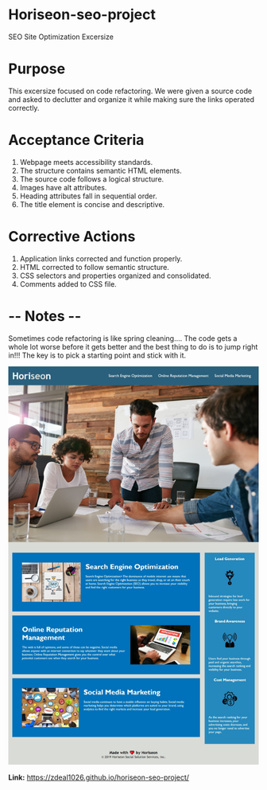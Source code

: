 # Horiseon-seo-project
SEO Site Optimization Excersize

# Purpose
This excersize focused on code refactoring. We were given a source code and asked to declutter and organize it while making sure the links operated correctly. 

# Acceptance Criteria
1. Webpage meets accessibility standards.
2. The structure contains semantic HTML elements.
3. The source code follows a logical structure.
4. Images have alt attributes.
5. Heading attributes fall in sequential order.
6. The title element is concise and descriptive. 

# Corrective Actions
1. Application links corrected and function properly.
2. HTML corrected to follow semantic structure.
3. CSS selectors and properties organized and consolidated.
4. Comments added to CSS file.


# -- Notes --
Sometimes code refactoring is like spring cleaning.... The code gets a whole lot worse before it gets better and the best thing to do is to jump right in!!! The key is to pick a starting point and stick with it. 




<img src="./assets/images/Horiseon Home.png"/>


<strong>Link:</strong>
https://zdeal1026.github.io/horiseon-seo-project/


